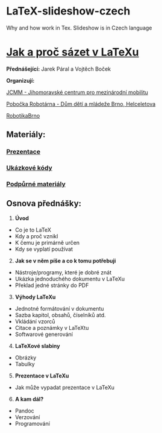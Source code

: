 # LaTeX-slideshow-czech
Why and how work in Tex. Slideshow is in Czech language

# [Jak a proč sázet v LaTeXu](http://robotikabrno.cz/robotika-brno/prednasky/jak-a-proc-sazet-v-latexu)
**Přednášející:** Jarek Páral a Vojtěch Boček 

**Organizují:**

[JCMM - Jihomoravské centrum pro mezinárodní mobilitu](http://www.jcmm.cz)

[Pobočka Robotárna - Dům dětí a mládeže Brno, Helceletova](http://www.helceletka.cz/robotarna)

[RobotikaBrno](http://www.robotikabrno.cz)

## Materiály:
### [Prezentace](latex-slideshow-czech.pdf)
### [Ukázkové kódy](/example/example.tex)
### [Podpůrné materiály](/support-materials)

## Osnova přednášky:
1. **Úvod**
  - Co je to LaTeX
  - Kdy a proč vznikl
  - K čemu je primárně určen
  - Kdy se vyplatí používat
2. **Jak se v něm píše a co k tomu potřebuji**
  - Nástroje/programy, které je dobré znát
  - Ukázka jednoduchého dokumentu v LaTeXu
  - Překlad jedné stránky do PDF
3. **Výhody LaTeXu**
  - Jednotné formátování v dokumentu
  - Sazba kapitol, obsahů, číselníků atd.
  - Vkládání vzorců
  - Citace a poznámky v LaTeXtu
  - Softwarové generování 
4. **LaTeXové slabiny**
  - Obrázky
  - Tabulky
5. **Prezentace v LaTeXu**
  - Jak může vypadat prezentace v LaTeXu
6. **A kam dál?**
  - Pandoc
  - Verzování
  - Programování
